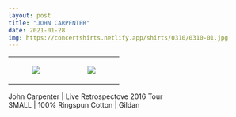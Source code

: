 ```yaml
---
layout: post
title: "JOHN CARPENTER"
date: 2021-01-28
img: https://concertshirts.netlify.app/shirts/0310/0310-01.jpg
---
```




<table style="width:100%;"><tr><td style="vertical-align:top;">
      <figure class="tmblr-full" data-orig-height="2048" data-orig-width="1365" data-orig-src="https://concertshirts.netlify.app/shirts/0310/0310-01.jpg"><img src="https://64.media.tumblr.com/3fa665341ccb3c400da104238471e8b7/8f5bc287b008bad4-c0/s540x810/c618b915b15694e29303fb75a00d65287ef93958.jpg" data-orig-height="2048" data-orig-width="1365" data-orig-src="https://concertshirts.netlify.app/shirts/0310/0310-01.jpg"/></figure></td>
    <td style="vertical-align:top;">
      <figure class="tmblr-full" data-orig-height="2048" data-orig-width="1365" data-orig-src="https://concertshirts.netlify.app/shirts/0310/0310-02.jpg"><img src="https://64.media.tumblr.com/03f08e158e3f9d05f754a47d783b2f2b/8f5bc287b008bad4-5e/s540x810/dee305d3f9b287c624cac6590f34a4f6996a937e.jpg" data-orig-height="2048" data-orig-width="1365" data-orig-src="https://concertshirts.netlify.app/shirts/0310/0310-02.jpg"/></figure></td>
  </tr></table><p>
  John Carpenter | Live Retrospectove 2016 Tour<br/>SMALL | 100% Ringspun Cotton | Gildan
</p>
